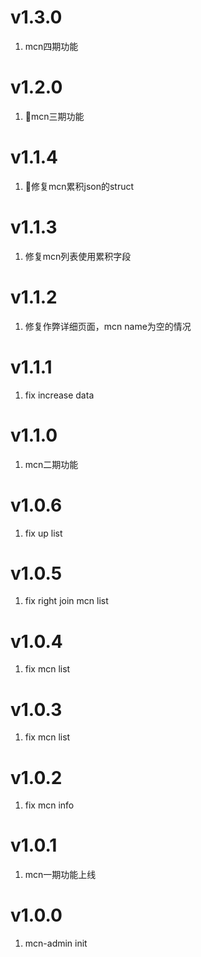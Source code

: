 # v1.3.0
1. mcn四期功能

# v1.2.0
1. mcn三期功能

# v1.1.4
1. 修复mcn累积json的struct  

# v1.1.3
1. 修复mcn列表使用累积字段  

# v1.1.2
1. 修复作弊详细页面，mcn name为空的情况

# v1.1.1
1. fix increase data

# v1.1.0
1. mcn二期功能

# v1.0.6
1. fix up list

# v1.0.5
1. fix right join mcn list

# v1.0.4
1. fix mcn list

# v1.0.3
1. fix mcn list

# v1.0.2
1. fix mcn info

# v1.0.1
1. mcn一期功能上线

# v1.0.0
1. mcn-admin init